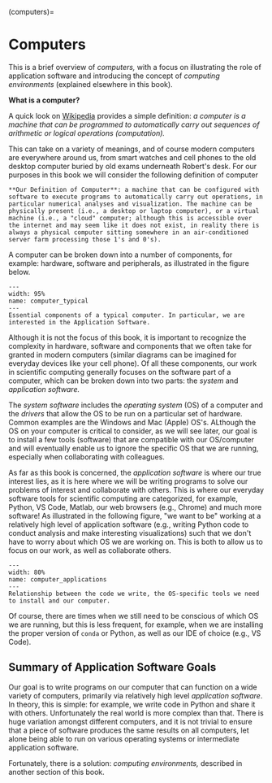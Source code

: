(computers)=
# Computers

This is a brief overview of _computers,_ with a focus on illustrating the role of application software and introducing the concept of _computing environments_ (explained elsewhere in this book).

**What is a computer?**

A quick look on [Wikipedia](https://en.wikipedia.org/wiki/Computer) provides a simple definition: _a computer is a machine that can be programmed to automatically carry out sequences of arithmetic or logical operations (computation)._

This can take on a variety of meanings, and of course modern computers are everywhere around us, from smart watches and cell phones to the old desktop computer buried by old exams underneath Robert's desk. For our purposes in this book we will consider the following definition of computer

```{tip}
**Our Definition of Computer**: a machine that can be configured with software to execute programs to automatically carry out operations, in particular numerical analyses and visualization. The machine can be physically present (i.e., a desktop or laptop computer), or a virtual machine (i.e., a "cloud" computer; although this is accessible over the internet and may seem like it does not exist, in reality there is always a physical computer sitting somewhere in an air-conditioned server farm processing those 1's and 0's).
```

A computer can be broken down into a number of components, for example: hardware, software and peripherals, as illustrated in the figure below.

```{figure} computers/figures/typical.svg
---
width: 95%
name: computer_typical
---
Essential components of a typical computer. In particular, we are interested in the Application Software.
```

Although it is not the focus of this book, it is important to recognize the complexity in hardware, software and components that we often take for granted in modern computers (similar diagrams can be imagined for everyday devices like your cell phone). Of all these components, our work in scientific computing generally focuses on the software part of a computer, which can be broken down into two parts: the _system_ and _application software._

The _system software_ includes the _operating system_ (OS) of a computer and the _drivers_ that allow the OS to be run on a particular set of hardware. Common examples are the Windows and Mac (Apple) OS's. ALthough the OS on your computer is critical to consider, as we will see later, our goal is to install a few tools (software) that are compatible with our OS/computer and will eventually enable us to ignore the specific OS that we are running, especially when collaborating with colleagues.

As far as this book is concerned, the _application software_ is where our true interest lies, as it is here where we will be writing programs to solve our problems of interest and collaborate with others. This is where our everyday software tools for scientific computing are categorized, for example, Python, VS Code, Matlab, our web browsers (e.g., Chrome) and much more software! As illustrated in the following figure, "we want to be" working at a relatively high level of application software (e.g., writing Python code to conduct analysis and make interesting visualizations) such that we don't have to worry about which OS we are working on. This is both to allow us to focus on our work, as well as collaborate others.


```{figure} computers/figures/apps.svg
---
width: 80%
name: computer_applications
---
Relationship between the code we write, the OS-specific tools we need to install and our computer.
```

Of course, there are times when we still need to be conscious of which OS we are running, but this is less frequent, for example, when we are installing the proper version of `conda` or Python, as well as our IDE of choice (e.g., VS Code).

## Summary of Application Software Goals

Our goal is to write programs on our computer that can function on a wide variety of computers, primarily via relatively high level _application software_. In theory, this is simple: for example, we write code in Python and share it with others. Unfortunately the real world is more complex than that. There is huge variation amongst different computers, and it is not trivial to ensure that a piece of software produces the same results on all computers, let alone being able to run on various operating systems or intermediate application software.

Fortunately, there is a solution: _computing environments,_ described in another section of this book.
